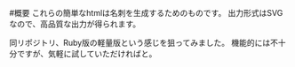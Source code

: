 #概要
これらの簡単なhtmlは名刺を生成するためのものです。
出力形式はSVGなので、高品質な出力が得られます。  

同リポジトリ、Ruby版の軽量版という感じを狙ってみました。
機能的には不十分ですが、気軽に試していただければと。
